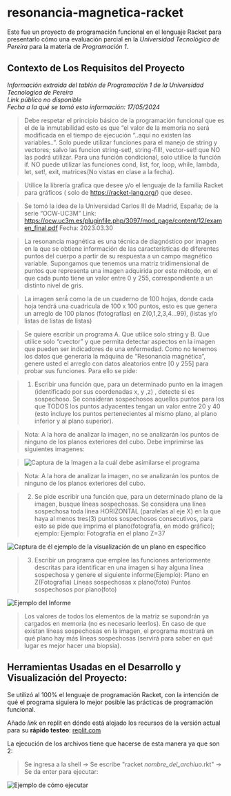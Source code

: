 # resonancia-magnetica-racket
Este fue un proyecto de programación funcional en el lenguaje Racket para presentarlo cómo una evaluación parcial en la _Universidad Tecnológica de Pereira_ para la materia de _Programación 1_.

## Contexto de Los Requisitos del Proyecto
_Información extraida del tablón de Programación 1 de la Universidad Tecnologica de Pereira_  
_Link público no disponible_  
_Fecha a la qué se tomó esta información: 17/05/2024_  

> Debe respetar el principio básico de la programación funcional que es el de la inmutabilidad esto es que “el valor de la memoria no
será modificada en el tiempo de ejecución “..aquí no existen las variables..”. Solo puede utilizar funciones para el manejo de string y
vectores; salvo las funcion string-set!, string-fill!, vector-set! que NO las podrá utilizar. Para una función condicional, solo utilice la
función if. NO puede utilizar las funciones cond, list, for, loop, while, lambda, let, set!, exit, matrices(No vistas en clase a la fecha).

> Utilice la librería grafica que desee y/o el lenguaje de la familia Racket para gráficos ( solo de https://racket-lang.org/) que desee.

> Se tomó la idea de la Universidad Carlos III de Madrid, España; de la serie “OCW-UC3M”
> Link: https://ocw.uc3m.es/pluginfile.php/3097/mod_page/content/12/examen_final.pdf
> Fecha: 2023.03.30

> La resonancia magnética es una técnica de diagnóstico por imagen en la que se obtiene
información de las características de diferentes puntos del cuerpo a partir de su respuesta a
un campo magnético variable. Supongamos que tenemos una matriz tridimensional de
puntos que representa una imagen adquirida por este método, en el que cada punto tiene un
valor entre 0 y 255, correspondiente a un distinto nivel de gris.

> La imagen será́ como la de un cuaderno de 100 hojas, donde cada hoja tendrá una cuadricula de 100 x 100 puntos,
esto es que genera un arreglo de 100 planos (fotografías) en Z(0,1,2,3,4...99), (listas y/o listas de listas de listas)

> Se quiere escribir un programa A. Que utilice solo string y B. Que utilice solo “cvector” y que permita detectar
aspectos en la imagen que pueden ser indicadores de una enfermedad. Como no tenemos los datos que generaría
la máquina de “Resonancia magnética”, genere usted el arreglo con datos aleatorios entre [0 y 255] para probar
sus funciones. Para ello se pide:

> 1. Escribir una función que, para un determinado punto en la imagen (identificado por sus coordenadas x, y ,z)
, detecte si es sospechoso. Se consideran sospechosos aquellos puntos para los que TODOS los puntos adyacentes
tengan un valor entre 20 y 40 (esto incluye los puntos pertenecientes al mismo plano, al plano inferior y al plano
superior).

> Nota: A la hora de analizar la imagen, no se analizarán los puntos de ninguno de los planos exteriores del cubo.
> Debe imprimirse las siguientes imagenes:

> ![Captura de la Imagen a la cuál debe asimilarse el programa](https://media.discordapp.net/attachments/404533914816872449/1241232808555446353/image.png?ex=664973a2&is=66482222&hm=8ca92c785baedefe2e1ceae4d1a0744012a80aa9d66d1d57fb950e3377ea9430&=&format=webp&quality=lossless)

> Nota: A la hora de analizar la imagen, no se analizarán los puntos de ninguno de los planos exteriores del cubo.

> 2. Se pide escribir una función que, para un determinado plano de la imagen, busque líneas sospechosas. Se
considera una línea sospechosa toda línea HORIZONTAL (paralelas al eje X) en la que haya al menos tres(3)
puntos sospechosos consecutivos, para esto se pide que imprima el plano(fotografía, en modo gráfico); ejemplo:
Ejemplo: Fotografía en el plano Z=37

![Captura de él ejemplo de la visualización de un plano en específico](https://media.discordapp.net/attachments/404533914816872449/1241233037316984973/image.png?ex=664973d9&is=66482259&hm=e4a5cb096e4f93a5acdec16596a373404df750d3edec67648938f17a3976f115&=&format=webp&quality=lossless)

> 3. Escribir un programa que emplee las funciones anteriormente descritas para identificar en una imagen si
hay alguna línea sospechosa y genere el siguiente informe(Ejemplo):
Plano en Z(Fotografía) Líneas sospechosas x plano(foto) Puntos sospechosos por plano(foto)

![Ejemplo del Informe](https://media.discordapp.net/attachments/404533914816872449/1241233267840127087/image.png?ex=66497410&is=66482290&hm=7e74c25b42acd6fe353e07b09cf1ffd6413072e1abcc9c2eabbc255abcd76a99&=&format=webp&quality=lossless)

> Los valores de todos los elementos de la matriz se supondrán ya cargados en memoria (no es necesario leerlos).
En caso de que existan líneas sospechosas en la imagen, el programa mostrará en qué plano hay más líneas
sospechosas (servirá para saber en qué lugar es mejor hacer una biopsia).
## Herramientas Usadas en el Desarrollo y Visualización del Proyecto:
Se utilizó al 100% el lenguaje de programación Racket, con la intención de qué el programa siguiera lo mejor posible las prácticas de programación funcional. 

Añado *link* en replit en dónde está alojado los recursos de la versión actual para su **rápido testeo**: [replit.com](https://replit.com/@alondono4/Muestra-de-Github)

La ejecución de los archivos tiene que hacerse de esta manera ya que son 2:
> Se ingresa a la shell -> Se escribe "racket _nombre_del_archiuo_.rkt" -> Se da enter para ejecutar:

![Ejemplo de cómo ejecutar](https://media.discordapp.net/attachments/404533914816872449/1241238898999562350/image.png?ex=6649794e&is=664827ce&hm=e28abdad03fcc4a051511b13e3d7a9868124235a4d2aa4105d03fb5ba3ac1fbf&=&format=webp&quality=lossless)
